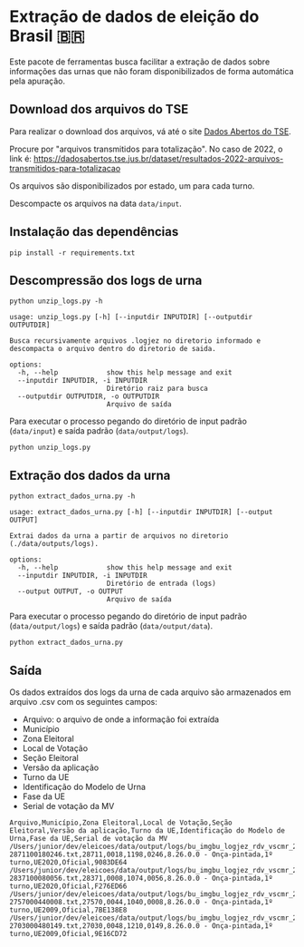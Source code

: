 # Extração de dados de eleição do Brasil 🇧🇷

Este pacote de ferramentas busca facilitar a extração de dados sobre informações das urnas que não foram disponibilizados de forma automática pela apuração.

## Download dos arquivos do TSE

Para realizar o download dos arquivos, vá até o site [Dados Abertos do TSE](https://dadosabertos.tse.jus.br/dataset/).

Procure por "arquivos transmitidos para totalização". No caso de 2022, o link é: https://dadosabertos.tse.jus.br/dataset/resultados-2022-arquivos-transmitidos-para-totalizacao

Os arquivos são disponibilizados por estado, um para cada turno.

Descompacte os arquivos na data `data/input`.

## Instalação das dependências

`pip install -r requirements.txt`

## Descompressão dos logs de urna

`python unzip_logs.py -h`

```
usage: unzip_logs.py [-h] [--inputdir INPUTDIR] [--outputdir OUTPUTDIR]

Busca recursivamente arquivos .logjez no diretorio informado e descompacta o arquivo dentro do diretorio de saida.

options:
  -h, --help            show this help message and exit
  --inputdir INPUTDIR, -i INPUTDIR
                        Diretório raiz para busca
  --outputdir OUTPUTDIR, -o OUTPUTDIR
                        Arquivo de saída
```

Para executar o processo pegando do diretório de input padrão (`data/input`) e saída padrão (`data/output/logs`).

`python unzip_logs.py`

## Extração dos dados da urna

`python extract_dados_urna.py -h`

```
usage: extract_dados_urna.py [-h] [--inputdir INPUTDIR] [--output OUTPUT]

Extrai dados da urna a partir de arquivos no diretorio (./data/outputs/logs).

options:
  -h, --help            show this help message and exit
  --inputdir INPUTDIR, -i INPUTDIR
                        Diretório de entrada (logs)
  --output OUTPUT, -o OUTPUT
                        Arquivo de saída
```

Para executar o processo pegando do diretório de input padrão (`data/output/logs`) e saída padrão (`data/output/data`).

`python extract_dados_urna.py`

## Saída

Os dados extraídos dos logs da urna de cada arquivo são armazenados em arquivo .csv com os seguintes campos:

- Arquivo: o arquivo de onde a informação foi extraída
- Município
- Zona Eleitoral
- Local de Votação
- Seção Eleitoral
- Versão da aplicação
- Turno da UE
- Identificação do Modelo de Urna
- Fase da UE
- Serial de votação da MV

```
Arquivo,Município,Zona Eleitoral,Local de Votação,Seção Eleitoral,Versão da aplicação,Turno da UE,Identificação do Modelo de Urna,Fase da UE,Serial de votação da MV
/Users/junior/dev/eleicoes/data/output/logs/bu_imgbu_logjez_rdv_vscmr_2022_1t_AL__o00406-2871100180246.txt,28711,0018,1198,0246,8.26.0.0 - Onça-pintada,1º turno,UE2020,Oficial,9083DE64
/Users/junior/dev/eleicoes/data/output/logs/bu_imgbu_logjez_rdv_vscmr_2022_1t_AL__o00406-2837100080056.txt,28371,0008,1074,0056,8.26.0.0 - Onça-pintada,1º turno,UE2020,Oficial,F276ED66
/Users/junior/dev/eleicoes/data/output/logs/bu_imgbu_logjez_rdv_vscmr_2022_1t_AL__o00406-2757000440008.txt,27570,0044,1040,0008,8.26.0.0 - Onça-pintada,1º turno,UE2009,Oficial,7BE138E8
/Users/junior/dev/eleicoes/data/output/logs/bu_imgbu_logjez_rdv_vscmr_2022_1t_AL__o00406-2703000480149.txt,27030,0048,1210,0149,8.26.0.0 - Onça-pintada,1º turno,UE2009,Oficial,9E16CD72
```
